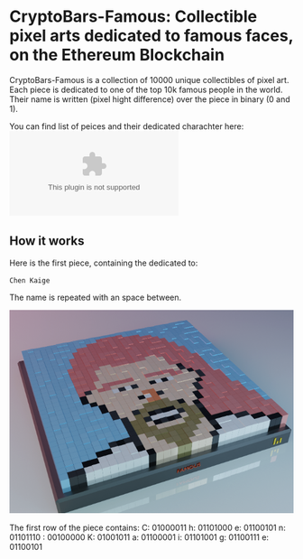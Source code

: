 # CryptoBars-Famous: Collectible pixel arts dedicated to famous faces, on the Ethereum Blockchain

CryptoBars-Famous is a collection of 10000 unique collectibles of pixel art. Each piece is dedicated to one of the top 10k famous people in the world. Their name is written (pixel hight difference) over the piece in binary (0 and 1).

You can find list of peices and their dedicated charachter here:
![peices](./list_of_peices.csv)

## How it works
Here is the first piece, containing the dedicated to:

```
Chen Kaige
```

The name is repeated with an space between.

![sample](sample_f.png)

The first row of the piece contains:
C: 01000011
h: 01101000
e: 01100101
n: 01101110
 : 00100000
K: 01001011
a: 01100001
i: 01101001
g: 01100111
e: 01100101
